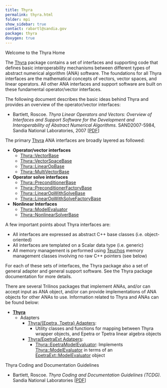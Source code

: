 ```yaml
---
title: Thyra
permalink: thyra.html
folder: mpi
show_sidebar: true
contact: rabartl@sandia.gov
package: thyra
doxygen: true
---
```


Welcome to the Thyra Home

The [Thyra](thyra.html) package contains a set of interfaces and supporting code that defines basic interoperability mechanisms between different types of abstract numerical algorithm (ANA) software. The foundations for all Thyra interfaces are the mathematical concepts of vectors, vector spaces, and linear operators. All other ANA interfaces and support software are built on these fundamental operator/vector interfaces.

 The following document describes the basic ideas behind Thyra and provides an overview of the operator/vector interfaces:

 *   Bartlett, Roscoe. _Thyra Linear Operators and Vectors: Overview of Interfaces and Support Software for the Development and Interoperability of Abstract Numerical Algorithms._ SAND2007-5984, Sandia National Laboratories, 2007 [[PDF](http://web.ornl.gov/~8vt/ThyraOverview2007.pdf)]

 The primary [Thyra](thyra.html) ANA interfaces are broadly layered as followed:

 *   **Operator/vector interfaces**
     *   [Thyra::VectorBase](https://trilinos.org/docs/dev/packages/thyra/doc/html/classThyra_1_1VectorBase.html)
     *   [Thyra::VectorSpaceBase](https://trilinos.org/docs/dev/packages/thyra/doc/html/classThyra_1_1VectorSpaceBase.html)
     *   [Thyra::LinearOpBase](https://trilinos.org/docs/dev/packages/thyra/doc/html/classThyra_1_1LinearOpBase.html)
     *   [Thyra::MultiVectorBase](https://trilinos.org/docs/dev/packages/thyra/doc/html/classThyra_1_1MultiVectorBase.html)
 *   **Operator solve interfaces**
     *   [Thyra::PreconditionerBase](https://trilinos.org/docs/dev/packages/thyra/doc/html/classThyra_1_1PreconditionerBase.html)
     *   [Thyra::PreconditionerFactoryBase](https://trilinos.org/docs/dev/packages/thyra/doc/html/classThyra_1_1PreconditionerFactoryBase.html)
     *   [Thyra::LinearOpWithSolveBase](https://trilinos.org/docs/dev/packages/thyra/doc/html/classThyra_1_1LinearOpWithSolveBase.html)
     *   [Thyra::LinearOpWithSolveFactoryBase](https://trilinos.org/docs/dev/packages/thyra/doc/html/classThyra_1_1LinearOpWithSolveFactoryBase.html)
 *   **Nonlinear Interfaces**
     *   [Thyra::ModelEvaluator](https://trilinos.org/docs/dev/packages/thyra/doc/html/classThyra_1_1ModelEvaluator.html)
     *   [Thyra::NonlinearSolverBase](https://trilinos.org/docs/dev/packages/thyra/doc/html/classThyra_1_1NonlinearSolverBase.html)

 A few important points about Thyra interfaces are:

 *   All interfaces are expressed as abstract C++ base classes (i.e. object-oriented)
 *   All interfaces are templated on a Scalar data type (i.e. generic)
 *   All memory management is performed using [Teuchos](http://trilinos.org/docs/dev/packages/teuchos/doc/html/namespaceTeuchos.html) memory management classes involving no raw C++ pointers (see below)

 For each of these sets of interfaces, the Thyra package also a set of general adapter and general support software. See the Thyra package documentation for more details.

 There are several Trilinos packages that implement ANAs, and/or can accept input as ANA object, and/or can provide implementations of ANA objects for other ANAs to use. Information related to Thyra and ANAs can be found below:

 *   **[Thyra](thyra.html)**
     *   Adapters
         *   [Thyra/{Epetra, Tpetra} Adapters](https://trilinos.org/docs/dev/packages/thyra/adapters/epetra/doc/html/index.html):
             *   Utility classes and functions for mapping between Thyra wrapper objects, and Epetra or Tpetra linear algebra objects
         *   [Thyra/EpetraExt Adatpers](https://trilinos.org/docs/dev/packages/thyra/adapters/epetraext/doc/html/index.html):
             *   [Thyra::EpetraModelEvaluator](https://trilinos.org/docs/dev/packages/thyra/doc/html/classThyra_1_1EpetraModelEvaluator.html): Implements [Thyra::ModelEvaluator](https://trilinos.org/docs/dev/packages/thyra/doc/html/classThyra_1_1ModelEvaluator.html) in terms of an [EpetraExt::ModelEvaluator](http://trilinos.org/docs/dev/packages/epetraext/doc/html/classEpetraExt_1_1ModelEvaluator.html) object

Thyra Coding and Documentation Guidelines

*   Bartlett, Roscoe. _Thyra Coding and Documentation Guidelines (TCDG)._ Sandia National Laboratories [[PDF](http://www.ornl.gov/~8vt/ThyraCodingGuideLines.pdf)]
